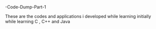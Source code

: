 -Code-Dump-Part-1



These are the codes and applications i developed while learning initially while learning C , C++ and Java
